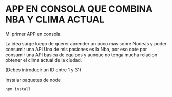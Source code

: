 # APP EN CONSOLA QUE COMBINA NBA Y CLIMA ACTUAL

Mi primer APP en consola.

La idea surge luego de querer aprender un poco mas sobre NodeJs y poder consumir una API
Una de mis pasiones es la Nba, por eso opte por consumir una API basica de equipos y aunque no tenga mucha relacion obtener el clima actual de la ciudad.


(Debes introducir un ID entre 1 y 31)

Instalar paquetes de node

```
npm install
```
